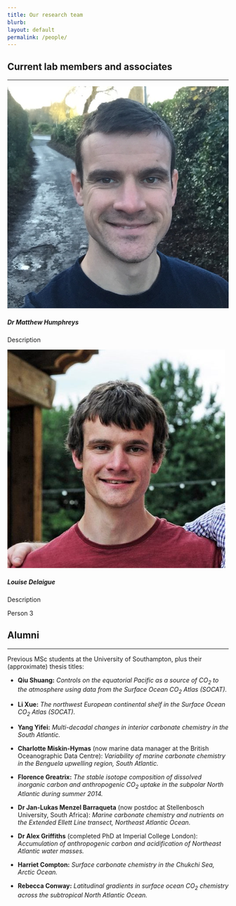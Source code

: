 ```yaml
---
title: Our research team
blurb: 
layout: default
permalink: /people/
---
```


## Current lab members and associates

<hr />

<div class="container-fluid">
  <div class="row">
    <div class="col-12 col-md-4 mb-5">
      <div class="card border-0 shadow">
        <img src="https://raw.githubusercontent.com/humphreys-lab/humphreys-lab.github.io/master/images/people-matthew.jpg" class="card-img-top" alt="Matthew Humphreys">
        <div class="card-body">
          <h5 class="card-title">Dr Matthew Humphreys</h5>
          <p class="card-text">
            Description
          </p>
        </div>
      </div>
    </div>
    <div class="col-12 col-md-4 mb-5">
      <div class="card border-0 shadow">
        <img src="https://raw.githubusercontent.com/mvdh7/mvdh7.github.io/master/images/fallowfields.jpg" class="card-img-top" alt="Louise Delaigue">
        <div class="card-body">
          <h5 class="card-title">Louise Delaigue</h5>
          <p class="card-text">
            Description
          </p>
        </div>
      </div>
    </div>
    <div class="col-12 col-md-4 mb-5">
      Person 3
    </div>
  </div>
</div>

## Alumni

<hr />

Previous MSc students at the University of Southampton, plus their (approximate) thesis titles:

  * **Qiu Shuang:** *Controls on the equatorial Pacific as a source of CO<sub>2</sub> to the atmosphere using data from the Surface Ocean CO<sub>2</sub> Atlas (SOCAT).*

  * **Li Xue:** *The northwest European continental shelf in the Surface Ocean CO<sub>2</sub> Atlas (SOCAT).*

  * **Yang Yifei:** *Multi-decadal changes in interior carbonate chemistry in the South Atlantic.*

  * **Charlotte Miskin-Hymas** (now marine data manager at the British Oceanographic Data Centre): *Variability of marine carbonate chemistry in the Benguela upwelling region, South Atlantic.*

  * **Florence Greatrix:** *The stable isotope composition of dissolved inorganic carbon and anthropogenic CO<sub>2</sub> uptake in the subpolar North Atlantic during summer 2014.*

  * **Dr Jan-Lukas Menzel Barraqueta** (now postdoc at Stellenbosch University, South Africa): *Marine carbonate chemistry and nutrients on the Extended Ellett Line transect, Northeast Atlantic Ocean.*

  * **Dr Alex Griffiths** (completed PhD at Imperial College London): *Accumulation of anthropogenic carbon and acidification of Northeast Atlantic water masses.*

  * **Harriet Compton:** *Surface carbonate chemistry in the Chukchi Sea, Arctic Ocean.*

  * **Rebecca Conway:** *Latitudinal gradients in surface ocean CO<sub>2</sub> chemistry across the subtropical North Atlantic Ocean.*
